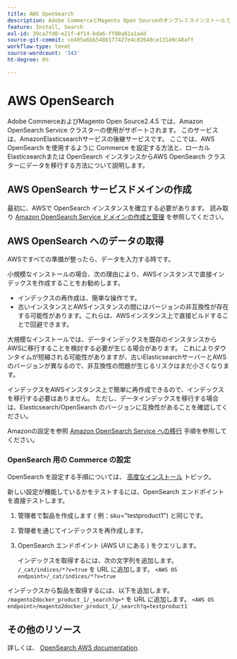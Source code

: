 ```yaml
---
title: AWS OpenSearch
description: Adobe CommerceとMagento Open SourceのオンプレミスインストールでAWS OpenSearch Web サービスを設定するには、次の手順に従います。
feature: Install, Search
exl-id: 39ca7fd0-e21f-4f14-bda6-ff00a61a1a4d
source-git-commit: ce405a6bb548b177427e4c02640ce13149c48aff
workflow-type: tm+mt
source-wordcount: '343'
ht-degree: 0%

---
```


# AWS OpenSearch

Adobe CommerceおよびMagento Open Source2.4.5 では、Amazon OpenSearch Service クラスターの使用がサポートされます。 このサービスは、AmazonElasticsearchサービスの後継サービスです。 ここでは、AWS OpenSearch を使用するように Commerce を設定する方法と、ローカルElasticsearchまたは OpenSearch インスタンスからAWS OpenSearch クラスターにデータを移行する方法について説明します。

## AWS OpenSearch サービスドメインの作成

最初に、AWSで OpenSearch インスタンスを確立する必要があります。
読み取り [Amazon OpenSearch Service ドメインの作成と管理](https://docs.aws.amazon.com/opensearch-service/latest/developerguide/createupdatedomains.html) を参照してください。

## AWS OpenSearch へのデータの取得

AWSですべての準備が整ったら、データを入力する時です。

小規模なインストールの場合、次の理由により、AWSインスタンスで直接インデックスを作成することをお勧めします。

* インデックスの再作成は、簡単な操作です。
* 古いインスタンスとAWSインスタンスの間にはバージョンの非互換性が存在する可能性があります。これらは、AWSインスタンス上で直接ビルドすることで回避できます。

大規模なインストールでは、データインデックスを既存のインスタンスからAWSに移行することを検討する必要が生じる場合があります。 これによりダウンタイムが短縮される可能性がありますが、古いElasticsearchサーバーとAWSのバージョンが異なるので、非互換性の問題が生じるリスクはまだ小さくなります。

インデックスをAWSインスタンス上で簡単に再作成できるので、インデックスを移行する必要はありません。
ただし、データインデックスを移行する場合は、Elasticsearch/OpenSearch のバージョンに互換性があることを確認してください。

Amazonの設定を参照 [Amazon OpenSearch Service への移行](https://docs.aws.amazon.com/opensearch-service/latest/developerguide/migration.html) 手順を参照してください。

### OpenSearch 用の Commerce の設定

OpenSearch を設定する手順については、 [高度なインストール](../../advanced.md) トピック。

新しい設定が機能しているかをテストするには、OpenSearch エンドポイントを直接テストします。

1. 管理者で製品を作成します ( 例：sku=&quot;testproduct1&quot;) と同じです。
1. 管理者を通じてインデックスを再作成します。
1. OpenSearch エンドポイント (AWS UI にある ) をクエリします。

   インデックスを取得するには、次の文字列を追加します。 `/_cat/indices/*?v=true` を URL に追加します。
   `<AWS OS endpoint>/_cat/indices/*?v=true`

インデックスから製品を取得するには、以下を追加します。 `/magento2docker_product_1/_search?q=*` を URL に追加します。
`<AWS OS endpoint>/magento2docker_product_1/_search?q=testproduct1`

## その他のリソース

詳しくは、 [OpenSearch AWS documentation](https://docs.aws.amazon.com/opensearch-service/index.html).
